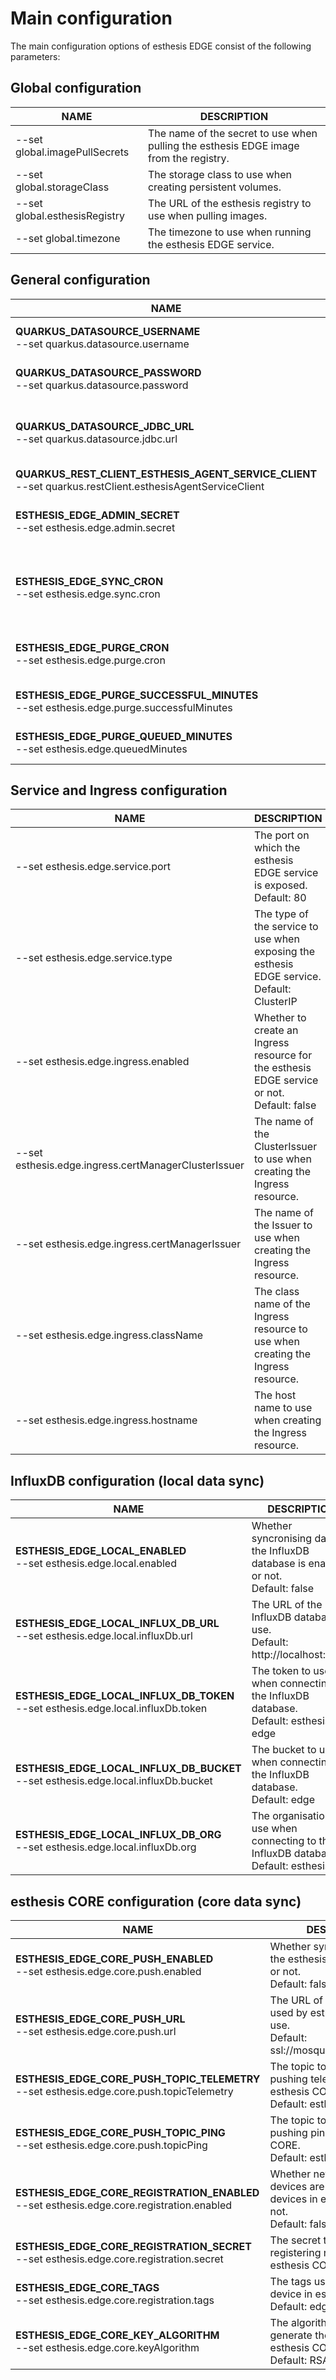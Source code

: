 # Main configuration

The main configuration options of esthesis EDGE consist of the following parameters:

## Global configuration

| **NAME**                      | **DESCRIPTION**                                                                       |
|-------------------------------|---------------------------------------------------------------------------------------|
| --set global.imagePullSecrets | The name of the secret to use when pulling the esthesis EDGE image from the registry. |
| --set global.storageClass     | The storage class to use when creating persistent volumes.                            |
| --set global.esthesisRegistry | The URL of the esthesis registry to use when pulling images.                          |
| --set global.timezone         | The timezone to use when running the esthesis EDGE service.                           |

## General configuration

| **NAME**                                                                                                      | **DESCRIPTION**                                                                                                                                                        |
|---------------------------------------------------------------------------------------------------------------|------------------------------------------------------------------------------------------------------------------------------------------------------------------------|
| **QUARKUS_DATASOURCE_USERNAME**<br/>--set quarkus.datasource.username                                         | The username to connect with to the MariaDB database.<br/>Default: esthesis-edge                                                                                       |
| **QUARKUS_DATASOURCE_PASSWORD**<br/>--set quarkus.datasource.password                                         | The password to connect with to the MariaDB database.<br/>Default: esthesis-edge                                                                                       |
| **QUARKUS_DATASOURCE_JDBC_URL**<br/>--set quarkus.datasource.jdbc.url                                         | The JDBC URL of the MariaDB database to use.<br/>Default: jdbc:mariadb://localhost:4306/esthesis-edge                                                                  |
| **QUARKUS_REST_CLIENT_ESTHESIS_AGENT_SERVICE_CLIENT**<br/>--set quarkus.restClient.esthesisAgentServiceClient | The URL of the esthesis Agent Service.<br/>Default: http://localhost:59070                                                                                             |
| **ESTHESIS_EDGE_ADMIN_SECRET**<br/>--set esthesis.edge.admin.secret                                           | A secret token to use when calling the admin API.<br/>Default: ca820829-328f-41e0-9207-ef42372f94c3                                                                    |
| **ESTHESIS_EDGE_SYNC_CRON**<br/>--set esthesis.edge.sync.cron                                                 | A Quartz-type cron expression, specifying the frequency in which esthesis EDGE tries to syncronise queued data to InfluxDB and esthesis CORE.<br/>Default: 0 0 * * * ? |
| **ESTHESIS_EDGE_PURGE_CRON**<br/>--set esthesis.edge.purge.cron                                               | A Quartz-type cron expression, specifying the frequency in which data purge is initiated.<br/>Default: 0 0 0 * * ?                                                     |
| **ESTHESIS_EDGE_PURGE_SUCCESSFUL_MINUTES**<br/>--set esthesis.edge.purge.successfulMinutes                    | The number of minutes after which successfully synced data is purged.<br/>Default: 60                                                                                  |                                                              
| **ESTHESIS_EDGE_PURGE_QUEUED_MINUTES**<br/>--set esthesis.edge.queuedMinutes                                  | The number of minutes after which queued data is purged.<br/>Default: 10080 (1 week)                                                                                   |                                                                                                                              

## Service and Ingress configuration

| **NAME**                                             | **DESCRIPTION**                                                                                |
|------------------------------------------------------|------------------------------------------------------------------------------------------------|
| --set esthesis.edge.service.port                     | The port on which the esthesis EDGE service is exposed.<br/>Default: 80                        |
| --set esthesis.edge.service.type                     | The type of the service to use when exposing the esthesis EDGE service.<br/>Default: ClusterIP |
| --set esthesis.edge.ingress.enabled                  | Whether to create an Ingress resource for the esthesis EDGE service or not.<br/>Default: false |
| --set esthesis.edge.ingress.certManagerClusterIssuer | The name of the ClusterIssuer to use when creating the Ingress resource.                       |
| --set esthesis.edge.ingress.certManagerIssuer        | The name of the Issuer to use when creating the Ingress resource.                              |
| --set esthesis.edge.ingress.className                | The class name of the Ingress resource to use when creating the Ingress resource.              |
| --set esthesis.edge.ingress.hostname                 | The host name to use when creating the Ingress resource.                                       |

## InfluxDB configuration (local data sync)

| **NAME**                                                                               | **DESCRIPTION**                                                                          |
|----------------------------------------------------------------------------------------|------------------------------------------------------------------------------------------|
| **ESTHESIS_EDGE_LOCAL_ENABLED**<br/>--set esthesis.edge.local.enabled                  | Whether syncronising data to the InfluxDB database is enabled or not.<br/>Default: false |
| **ESTHESIS_EDGE_LOCAL_INFLUX_DB_URL**<br/>--set esthesis.edge.local.influxDb.url       | The URL of the InfluxDB database to use.<br/>Default: http://localhost:9086              |
| **ESTHESIS_EDGE_LOCAL_INFLUX_DB_TOKEN**<br/>--set esthesis.edge.local.influxDb.token   | The token to use when connecting to the InfluxDB database.<br/>Default: esthesis-edge    |
| **ESTHESIS_EDGE_LOCAL_INFLUX_DB_BUCKET**<br/>--set esthesis.edge.local.influxDb.bucket | The bucket to use when connecting to the InfluxDB database.<br/>Default: edge            |
| **ESTHESIS_EDGE_LOCAL_INFLUX_DB_ORG**<br/>--set esthesis.edge.local.influxDb.org       | The organisation to use when connecting to the InfluxDB database.<br/>Default: esthesis  |

## esthesis CORE configuration (core data sync)

| **NAME**                                                                                      | **DESCRIPTION**                                                                                         |
|-----------------------------------------------------------------------------------------------|---------------------------------------------------------------------------------------------------------|
| **ESTHESIS_EDGE_CORE_PUSH_ENABLED**<br/>--set esthesis.edge.core.push.enabled                 | Whether syncronising data to the esthesis CORE is enabled or not.<br/>Default: false                    |
| **ESTHESIS_EDGE_CORE_PUSH_URL**<br/>--set esthesis.edge.core.push.url                         | The URL of the MQTT server used by esthesis CORE to use.<br/>Default: ssl://mosquitto.esthesis:8883     |
| **ESTHESIS_EDGE_CORE_PUSH_TOPIC_TELEMETRY**<br/>--set esthesis.edge.core.push.topicTelemetry  | The topic to use when pushing telemetry data to esthesis CORE.<br/>Default: esthesis/telemetry          |
| **ESTHESIS_EDGE_CORE_PUSH_TOPIC_PING**<br/>--set esthesis.edge.core.push.topicPing            | The topic to use when pushing ping data to esthesis CORE.<br/>Default: esthesis/ping                    |
| **ESTHESIS_EDGE_CORE_REGISTRATION_ENABLED**<br/>--set esthesis.edge.core.registration.enabled | Whether new esthesis EDGE devices are registered as devices in esthesis CORE or not.<br/>Default: false |
| **ESTHESIS_EDGE_CORE_REGISTRATION_SECRET**<br/>--set esthesis.edge.core.registration.secret   | The secret token to use when registering new devices in esthesis CORE.                                  |
| **ESTHESIS_EDGE_CORE_TAGS**<br/>--set esthesis.edge.core.registration.tags                    | The tags used to identify the device in esthesis CORE.<br/>Default: edge                                |
| **ESTHESIS_EDGE_CORE_KEY_ALGORITHM**<br/>--set esthesis.edge.core.keyAlgorithm                | The algorithm used to generate the device keys by esthesis CORE.<br/>Default: RSA                       |

